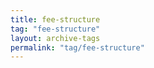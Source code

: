 ```yaml
---
title: fee-structure
tag: "fee-structure"
layout: archive-tags
permalink: "tag/fee-structure"
---
```

